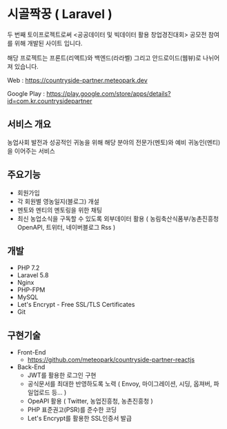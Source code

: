 # 시골짝꿍 ( Laravel )

두 번째 토이프로젝트로써 <공공데이터 및 빅데이터 활용 창업경진대회> 공모전 참여를 위해 개발된 사이트 입니다.

해당 프로젝트는 프론트(리액트)와 백엔드(라라벨) 그리고 안드로이드(웹뷰)로 나뉘어져 있습니다.

Web : https://countryside-partner.meteopark.dev

Google Play : https://play.google.com/store/apps/details?id=com.kr.countrysidepartner

## 서비스 개요
농업사회 발전과 성공적인 귀농을 위해 해당 분야의 전문가(멘토)와 예비 귀농인(멘티)을 이어주는 서비스

## 주요기능
* 회원가입
* 각 회원별 영농일지(블로그) 개설
* 멘토와 멘티의 멘토링을 위한 채팅
* 최신 농업소식을 구독할 수 있도록 외부데이터 활용 ( 농림축산식품부/농촌진흥청 OpenAPI, 트위터, 네이버블로그 Rss )

## 개발
* PHP 7.2
* Laravel 5.8
* Nginx
* PHP-FPM
* MySQL
* Let's Encrypt - Free SSL/TLS Certificates
* Git

## 구현기술
* Front-End
    * https://github.com/meteopark/countryside-partner-reactjs
* Back-End
    * JWT를 활용한 로그인 구현
    * 공식문서를 최대한 반영하도록 노력 ( Envoy, 마이그레이션, 시딩, 옵져버, 파일업로드 등... )
    * OpeAPI 활용 ( Twitter, 농업진흥청, 농촌진흥청 )
    * PHP 표준권고(PSR)를 준수한 코딩
    * Let's Encrypt를 활용한 SSL인증서 발급
